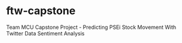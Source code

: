 # ftw-capstone
Team MCU Capstone Project - Predicting PSEi Stock Movement With Twitter Data Sentiment Analysis
